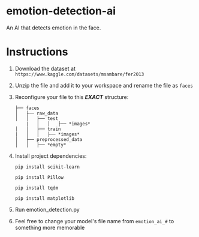 
# emotion-detection-ai

An AI that detects emotion in the face.

  

# Instructions

1. Download the dataset at `https://www.kaggle.com/datasets/msambare/fer2013`

  

2. Unzip the file and add it to your workspace and rename the file as `faces`



3. Reconfigure your file to this ***EXACT*** structure:
   
	```
 	├── faces
	│   ├── raw_data
	│   │   ├── test
        |   │   │   ├── *images*
	│   │   ├── train
	|   │   │   ├── *images*
	│   ├── preprocessed_data
	│   │   ├── *empty*
 	```

5. Install project dependencies:

  

	```pip install scikit-learn```

	```pip install Pillow```

	```pip install tqdm```

	```pip install matplotlib```

  

6. Run emotion_detection.py


   
7. Feel free to change your model's file name from `emotion_ai_#` to something more memorable
